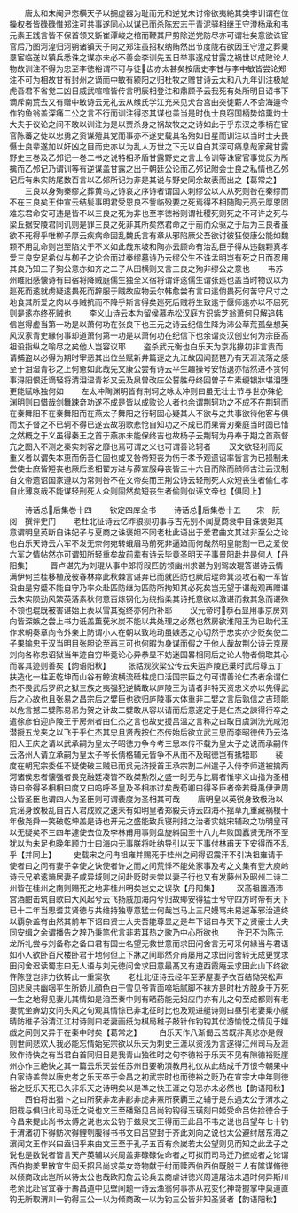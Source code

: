 <!-- { "loadSidebar": true } -->
　　唐太和末阉尹恣横天子以拥虚器为耻而元和逆党未讨帝欲夷絶其类李训谓在位操权者皆碌碌惟郑注可共事遂同心以谋已而杀陈宏志于青泥驿相继王守澄杨承和韦元素王践言皆不保首领又斲崔潭峻之棺而鞭其尸剪除逆党防尽亦可谓壮矣意欲诛宦官后乃图河湟归河朔诸镇天子向之郑注虽招权纳贿然出节度陇右欲因王守澄之葬乗羣宦临送以镇兵悉诛之谋亦未必不善会李训先五日举事遂成甘露之祸世以成败论人物故训注不得为忠至李徳裕谓不可与徒齿亦太甚矣按唐史李甘与李中敏皆尝论郑注不可为相故甘有封州之谪而中敏有颍阳之归杜牧之赠甘诗云太和八九年训注极虓虎吾君不省觉二凶日威武喧喧皆传言明辰相登注和鼎顾予云我死有处所明日诏书下谪斥南荒去又有赠中敏诗云元礼去从缑氏学江充来见犬台宫曲突徙薪人不会海邉今作钓鱼翁盖深痛二公之言不行而训注得恣其谋也盖当是时仇士良窃国柄势焰熏灼士大夫于议论之间不敢以训注为是以贾杀身之祸故牧之之诗如此于乎东汉之季柄在宦官陈蕃之徒以忠勇之资谋殪其党而事亦不遂史载其名殆如日星而训注以当时士夫畏慑士良辈遂加以奸凶之目而史亦以为乱人万世之下无以自白其深可痛息哉家藏甘露野史三巻及乙邜记一巻二书之说特相矛盾甘露野史之言上令训等诛宦官事觉反为所擒而乙邜记乃谓训等有逆谋盖甘露之出于朝廷公论而乙邜记附会士良之私情也乙邜记后有朱实防尾数百言以乙邜所记为非是其说与野史同余故表而出之【葛常之】
　　三良以身殉秦缪之葬黄鸟之诗哀之序诗者谓国人刺缪公以人从死则咎在秦缪而不在三良矣王仲宣云结髪事明君受恩良不訾临殁要之死焉得不相随陶元亮云厚恩固难忘君命安可违是皆不以三良之死为非也至李徳裕则谓社稷死则死之不可许之死与梁丘据安陵君同讥则是罪三良之死非其所矣然君命之于前而众驱之于后为三良者虽欲不死得乎唯栁子厚云疾病命固乱魏氏言有章从邪陷厥父吾欲讨彼狂使康公能如魏颗不用乱命则岂至陷父于不义如此哉东坡和陶亦云顾命有治乱臣子得从违魏颗真孝爱三良安足希似与栁子之论合而过秦缪墓诗乃云缪公生不诛孟明岂有死之日而忍用其良乃知三子狥公意亦如齐之二子从田横则又言三良之殉非缪公之意也
　　韦苏州睢阳感懐诗有曰宿将降贼庭儒生独全义宿将谓许逺儒生谓张廵也盖当时物议以为廵死而逺就虏疑逺畏死而辞服于贼故应物云尔韩愈尝有言曰逺倘畏死何苦守尺寸之地食其所爱之肉以与贼抗而不降乎斯言得矣廵死后贼将生致逺于偃师逺亦以不屈死则是逺亦终死贼也
　　李义山诗云本为留侯慕赤松汉庭方识紫芝翁萧何只解追韩信岂得虚当第一功是以萧何功在张良下也王元之诗云纪信生降为沛公草荒孤垒想英风汉家青史縁何事却道萧何第一功是以萧何功在纪信下也余谓炎汉创业何为宗臣髙祖设指纵之喻尽之矣他人岂容议耶
　　盗杀武元衡也白乐天为京兆掾初非言责而请捕盗以必得为期时宰恶其出位坐赋新井篇逐之九江故因闻琵琶乃有天涯流落之感至于泪湿青衫之上何惫如此哉先文康公尝有诗云平生趣操号安恬退亦恬然进不贪何事浔阳恨迁谪轻将清泪湿青衫又云及泉曽改庄公誓胜母终回曽子车素绠银牀堪泪堕更能赋咏独何如
　　左太冲陶渊明皆有荆轲之咏太冲则曰虽无壮士节与世亦殊伦渊明则曰惜哉剑舞踈竒功遂不成是皆以成败论人者也余谓荆轲功之不成不在荆轲而在秦舞阳不在秦舞阳而在燕太子舞阳之行轲固心疑其人不欲与之共事欲待他客与俱而太子督之不已轲不得已遂去故羽歌悲怆自知功之不成已而果膏刃秦庭当时固已惜之然概之于义虽得秦王之首于燕亦未能保终吉也故杨子云荆轲为丹奉于期之首燕督亢之图入不测之秦实刺客之靡也焉可谓之义也可谓善论轲者
　　汉文欲轻利而反重义者以谓失本恵而伤吾仁固也或又咎帝短丧为伤于孝予观遗诏率皆言为已损制未尝使士庶皆短丧也厥后丞相翟方进与薛宣服母丧皆三十六日而除而顔师古注云汉制自文帝遗诏国家遵以为常则咎不在文帝矣而王荆公诗云轻刑死人众短丧生者偷仁孝自此薄哀哉不能谋轻刑死人众则固然矣短丧生者偷则似诬文帝也【俱同上】

　　诗话总后集巻十四
　　钦定四库全书
　　诗话总后集巻十五　　宋　阮　阅　撰评史门
　　老杜北征诗云忆昨狼狈初事与古先别不闻夏商衰中自诛褒妲其意谓明皇英断自诛妃子与夏商之诛褒妲不同老杜此语出于爱君曲文其过非至公之论也白乐天诗云六军不发无奈何宛转蛾眉马前死非逼廹而何哉然明皇能割一已之爱使六军之情帖然亦可谓知所轻重矣故前辈有诗云毕竟圣明天子事景阳赴井是何人【丹阳集】
　　晋卢谌先为刘琨从事中郎将叚匹防领幽州求谌为别驾故琨答谌诗云情满伊何兰桂移植茂彼春林瘁此秋棘言谌弃已而就匹防也厥后琨命箕淡攻石勒一军皆没由是穷蹙不能自守乃率众赴匹防继为匹防所拘知其必死矣岂无望于谌哉观再赠谌云朱实陨劲风繁英落素秋何意百炼钢化为绕指柔其诗托意欲以激谌而救其急而谌殊不领也琨既被害谌始上表以雪其寃终亦何所补耶
　　汉元帝时恭石显用事京房刘向皆深嫉之尝上书力诋盖薫莸氷炭不能以共处理之必然也然房欲淮阳王为已助代王作求朝奏章向令外亲上防谓小人在朝以致地动虽嫉恶之心切然于忠实亦少贬矣使二子果输忠于汉当明目张胆论至再三可也何暇为身谋而假之于他人哉故荆公诗云京房刘向各称忠诏狱当年迹自穷毕竟论心异恭显不妨迷国畧相同后之论人物者倘取其心而畧其迹则善矣【韵语阳秋】
　　张祜观狄梁公传云失运庐陵厄乗时武后尊五丁扶造化一柱正乾坤而山谷有鲸波横流砥柱虎口活国宗臣之句可谓善论仁杰者余谓仁杰不畏武后罗织之狱三族之夷强犯逆鳞敢以庐陵王为请者非特天资忠义亦以先得武后之心故也且张易之昌宗后之嬖臣也欲归庐陵事大体重非二嬖之言后孰信之吉顼能以危言撼二嬖陈易吊为贺之计故二嬖敢从容以请而后意遂定于是仁杰之諌得行卒之遣徐彦伯迎庐陵王于房州者由仁杰之言也故史援吕温之言称之曰取日虞渊洗光咸池潜授五龙夹之以飞于乎仁杰其忠且贤哉按仁杰传始后欲立武三思而李昭徳传乃云洛阳人王庆之请以武承嗣为皇太子昭徳力争今考三思本传不载为皇太子之说而承嗣传云洛州人请立承嗣为皇太子岑长倩格辅元皆争不从而不及昭徳岂有抵牾耶
　　裴度在朝宪宗委任不疑使破三贼已而呉元济授首王承宗割二州遣子入侍李师道被擒两河诸侯忠者懐强者畏克融廷凑皆不敢桀勲烈之盛一时无与比肩者惟李义山指为圣相诗曰帝得圣相相曰度又曰呜呼圣皇及圣相亦过矣哉荀卿曰得圣臣者帝若舜禹伊尹周公皆圣臣也谓四人为圣臣则可谓裴度为圣相其可哉
　　唐明皇以英锐身致极治以荒滛身致极乱自古人君成败之速未有如明皇者郑毅夫诗云四海不揺草九重藏祸根十年傲尧舜一笑破乾坤盖是诗也开元之盛能致兵寝刑措之治者实姚宋辅政之功明皇可以无疑矣不三四年遽使去位及李林甫用事则盘旋紏固至十八九年败国蠧贤无所不至犹以为未足也晚年顾力士曰海内无事朕将吐纳导引以天下事付林甫天下安得而不乱乎【并同上】
　　史载宋之问冉祖雍并赐死于桂州之间得诏震汗不引决祖雍请于使者曰之问有妻子幸使之诀使者许之而之问荒悸不能处家事及考之文集有登大庾岭诗云兄弟逺謪居妻子咸异域则之问赴贬时未尝以妻子行也又有发藤州及昭州二诗二州皆在桂州之南则赐死之地非桂州明矣岂史之误欤【丹阳集】
　　汉髙祖置酒沛宫酒酣击筑自歌曰大风起兮云飞扬威加海内兮归故鄊安得猛士兮守四方时帝有天下已十二年当思耆艾贤徳与共维持独専意猛士何哉岂马上三尺嫚骂未易遽革邪治道终以覇杂盖有由然其前年下诏曰贤士大夫吾能尊显之是年下诏曰与天下之贤豪士大夫同安缉之余谓播告之辞乃秉笔代言非若耳热之歌乃中心所欲也
　　许汜不为陈元龙所礼尝与刘备称之备曰君有国士名望无救世意而求田问舍言无可采何縁当与君语如小人欲卧百尺楼卧君于地何但上下牀之间耶然介甫屡用之求田问舍转无成更觉求田问舍迟读蜀志曰无人语与刘元徳问舍求田意最髙又有逰西霞庵云求田此山下终欲忤陈登岂非力欲转此一重案欤
　　老杜北征诗云经年至茅屋妻子衣百结恸哭松声回悲泉共幽咽平生所娇儿顔色白于雪见爷背靣啼垢腻脚不袜方是时杜方脱身于万死一生之地得见妻儿其情如是洎至秦中则有晒药能无妇应门亦有儿之句至成都则有老妻忧坐痹幼女问头风之句观其情悰已非北征时比也及观进艇诗则曰昼引老妻乗小艇晴防稚子浴清江江村诗则曰老妻画纸为棋局稚子敲针作钓钩其优游愉悦之情见于嬉戯之间则又异于在秦中时矣【葛常之】
　　白乐天作八渐偈云苦既非真悲亦是假则世间悲欢人我必能忘情始宪宗欲以乐天为刺史王涯以资浅为言遂得江州司马及涯败作诗快之有当君白首同归日是我青山独徃时之句李徳裕于乐天不见有隙徳裕贬崖州亦作三絶快之其一篇云乐天尝任苏州日要勒湏教用礼仪从此结成千万恨今朝果中白家诗盖尝以唐史考之乐天卒于会昌之初武宗时也而徳裕之贬乃在宣宗大中年则徳裕之贬乐天死已久非乐天之诗明矣以是凖之快王涯之句恐亦未必然也【韵语阳秋】
　　西伯将出猎卜之曰所获非龙非彲非虎非罴所获覇王之辅于是东遇太公于渭水之阳载与俱归此司马迁之说也文王至磻谿见吕尚钓钩得玉璜刻曰姬受命吕佐捡徳合于今昌来提此尚书太傅之说也太公钓于兹泉文王得而王此吕不韦之说也吕望年七十钓于渭渚初下得鲂次得鲤刳腹得书书文曰吕望封于齐此刘向之说也太公避纣居东海之濵闻文王作兴曰盍归乎来由文王至于孔子五百有余嵗若太公望则见而知之此孟子之说也是数说者皆言天产英辅以兴周盖非碌碌佐命者之可拟而司马迁乃摭或者之论谓西伯拘羑里散宜生闳夭招吕尚求美女竒物献于纣而赎西伯西伯既脱三人有隂谋脩徳以倾商政此岂所以待太公也哉欧阳詹云论兵去商虐讲徳兴周道屠沽未遇时何异斯川老余比赴官宜春于夀昌道中见壁间题一诗云渔翁何事亦从戎变化神竒握掌中莫道直钩无所取渭川一钓得三公一以为倾商政一以为钓三公皆非知圣贤者【韵语阳秋】
